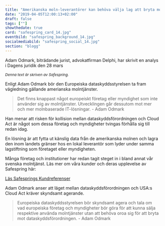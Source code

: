 ```yaml
---
title: "Amerikanska moln-leverantörer kan behöva välja lag att bryta mot"
date: "2019-04-05T12:00:13+02:00"
draft: false
tags: [""]
showthedate: true
card: "safespring_card_14.jpg"
eventbild: "safespring_background_14.jpg"
socialmediabild: "safespring_social_14.jpg"
section: "blogg"
---
```

<div class="ingress"><p>Adam Odmark, biträdande jurist, advokatfirman Delphi, har skrivit en analys i Dagens juridik den 28 mars</p></div>

<p style="font-size: 12px;"><i>Denna text är skriven av Safespring.</i></p>

Enligt Adam Odmark bör den Europeiska dataskyddsstyrelsen ta fram vägledning gällande amerianska molntjänster.

>Det finns knappast något europeiskt företag eller myndighet som inte använder sig av molntjänster. Utvecklingen går dessutom mot mer och mer molnbaserade IT-lösningar. - Adam Odmark

Han menar att risken för kollision mellan dataskyddsförordningen och Cloud Act är något som dessa företag och myndigheter tvingas förhålla sig till redan idag.

En lösning är att fytta ut känslig data från de amerikanska molnen och lagra den inom landets gränser hos en lokal leverantör som lyder under samma lagstiftning som företaget eller myndigheten.

Många företag och institutioner har redan tagit steget in i bland annat vår svenska molntjänst. Läs mer om våra kunder och deras upplevelse av Safespring här:

<a href="/referenser" id="text-button">Läs Safesprings Kundreferenser</a><br>

Adam Odmark anser att läget mellan dataskyddsförordningen och USA:s Cloud Act kräver skyndsamt agerande.

>Europeiska dataskyddsstyrelsen bör skyndsamt agera och tala om vad europeiska företag och myndigheter bör göra för att kunna sälja respektive använda molntjänster utan att behöva oroa sig för att bryta mot dataskyddsförordningen. - Adam Odmark
